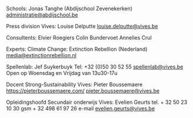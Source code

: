 Schools:
Jonas Tanghe (Abdijschool Zevenekerken) <administratie@abdijschool.be>

Press division Vives:
Louise Delputte <louise.delputte@vives.be>

Consultents:
Elvier Roegiers 
Colin Bundervoet
Annelies Crul

Experts:
Climate Change: Extinction Rebellion (Nederland)
 media@extinctionrebellion.nl

Spellenlab: Jef Suykerbuyk 
		Tel: +32 (0)50 30 52 55
		spellenlab@vives.be
  		Open op Woensdag en Vrijdag van 13u30-17u

Docent Strong-Sustainability Vives: Pieter Boussemaere
		https://pieterboussemaere.com/
		pieter.boussemaere@vives.be

Opleidingshoofd Secundair onderwijs Vives: Evelien Geurts
		tel.       + 32 50 23 10 30 
		gsm        + 32 498 61 97 26
		e-mail    evelien.geurts@vives.be
